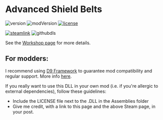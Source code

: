 # Advanced Shield Belts
![version](https://img.shields.io/badge/RimWorld-1.2-brightgreen.svg) ![modVersion](https://img.shields.io/github/v/release/dninemfive/advancedshieldbelts?color=brightgreen&label=Mod%20version) [![license](https://img.shields.io/badge/License-All%20rights%20reserved-blue.svg)](https://github.com/dninemfive/d9framework/blob/master/LICENSE)

[![steamlink](https://raster.shields.io/steam/downloads/1417354001.png?color=blue&label=Workshop&logo=steam)](https://steamcommunity.com/sharedfiles/filedetails/?id=1417354001) ![githubdls](https://img.shields.io/github/downloads/dninemfive/advancedshieldbelts/total?color=blue&label=Github&logo=github)

See the [Workshop page](https://steamcommunity.com/sharedfiles/filedetails/?id=1417354001) for more details.

## For modders:
I recommend using [D9 Framework](https://github.com/dninemfive/d9framework) to guarantee mod compatibility and regular support. More info [here](https://github.com/dninemfive/d9framework/wiki/Miscellaneous#rangedshieldbelt).

If you really want to use this DLL in your own mod (i.e. if you're allergic to external dependencies), follow these guidelines:
- Include the LICENSE file next to the .DLL in the Assemblies folder
- Give me credit, with a link to this page and the above Steam page, in your post.